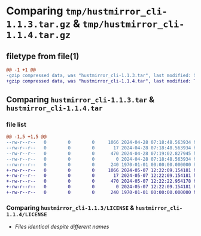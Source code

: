 # Comparing `tmp/hustmirror_cli-1.1.3.tar.gz` & `tmp/hustmirror_cli-1.1.4.tar.gz`

## filetype from file(1)

```diff
@@ -1 +1 @@
-gzip compressed data, was "hustmirror_cli-1.1.3.tar", last modified: Sun Apr 28 07:19:02 2024, max compression
+gzip compressed data, was "hustmirror_cli-1.1.4.tar", last modified: Tue May  7 12:22:22 2024, max compression
```

## Comparing `hustmirror_cli-1.1.3.tar` & `hustmirror_cli-1.1.4.tar`

### file list

```diff
@@ -1,5 +1,5 @@
--rw-r--r--   0        0        0     1066 2024-04-28 07:18:48.563934 hustmirror_cli-1.1.3/LICENSE
--rw-r--r--   0        0        0       17 2024-04-28 07:18:48.563934 hustmirror_cli-1.1.3/README.md
--rw-r--r--   0        0        0      470 2024-04-28 07:19:02.827945 hustmirror_cli-1.1.3/pyproject.toml
--rw-r--r--   0        0        0        0 2024-04-28 07:18:48.563934 hustmirror_cli-1.1.3/src/hustmirror_cli/__init__.py
--rw-r--r--   0        0        0      240 1970-01-01 00:00:00.000000 hustmirror_cli-1.1.3/PKG-INFO
+-rw-r--r--   0        0        0     1066 2024-05-07 12:22:09.154181 hustmirror_cli-1.1.4/LICENSE
+-rw-r--r--   0        0        0       17 2024-05-07 12:22:09.154181 hustmirror_cli-1.1.4/README.md
+-rw-r--r--   0        0        0      470 2024-05-07 12:22:22.954178 hustmirror_cli-1.1.4/pyproject.toml
+-rw-r--r--   0        0        0        0 2024-05-07 12:22:09.154181 hustmirror_cli-1.1.4/src/hustmirror_cli/__init__.py
+-rw-r--r--   0        0        0      240 1970-01-01 00:00:00.000000 hustmirror_cli-1.1.4/PKG-INFO
```

### Comparing `hustmirror_cli-1.1.3/LICENSE` & `hustmirror_cli-1.1.4/LICENSE`

 * *Files identical despite different names*

